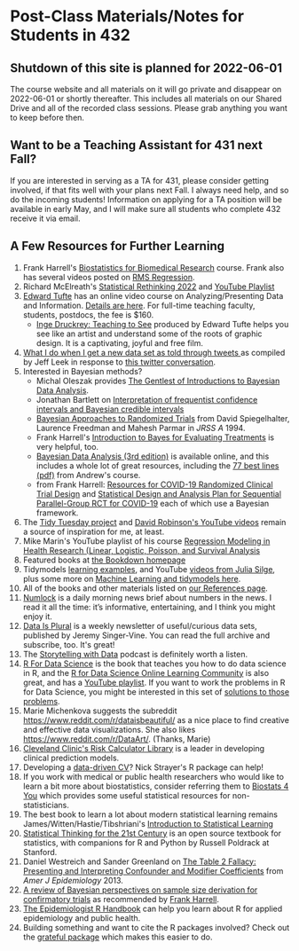 # Post-Class Materials/Notes for Students in 432

## Shutdown of this site is planned for 2022-06-01

The course website and all materials on it will go private and disappear on 2022-06-01 or shortly thereafter. This includes all materials on our Shared Drive and all of the recorded class sessions. Please grab anything you want to keep before then.

## Want to be a Teaching Assistant for 431 next Fall?

If you are interested in serving as a TA for 431, please consider getting involved, if that fits well with your plans next Fall. I always need help, and so do the incoming students! Information on applying for a TA position will be available in early May, and I will make sure all students who complete 432 receive it via email.

## A Few Resources for Further Learning

1. Frank Harrell's [Biostatistics for Biomedical Research](https://fharrell.com/#teaching) course. Frank also has several videos posted on [RMS Regression](https://www.youtube.com/watch?v=EoIB_Obddrk).
2. Richard McElreath's [Statistical Rethinking 2022](https://github.com/rmcelreath/stat_rethinking_2022) and [YouTube Playlist](https://www.youtube.com/playlist?list=PLDcUM9US4XdMROZ57-OIRtIK0aOynbgZN)
3. [Edward Tufte](https://www.edwardtufte.com/tufte/) has an online video course on Analyzing/Presenting Data and Information. [Details are here](https://www.edwardtufte.com/tufte/courses). For full-time teaching faculty, students, postdocs, the fee is $160.
    - [Inge Druckrey: Teaching to See](https://vimeo.com/45232468) produced by Edward Tufte helps you see like an artist and understand some of the roots of graphic design. It is a captivating, joyful and free film.
4. [What I do when I get a new data set as told through tweets
](https://simplystatistics.org/2014/06/13/what-i-do-when-i-get-a-new-data-set-as-told-through-tweets/) as compiled by Jeff Leek in response to [this twitter conversation](https://twitter.com/hmason/status/476905839035305984).
5. Interested in Bayesian methods?
    - Michal Oleszak provides [The Gentlest of Introductions to Bayesian Data Analysis](https://towardsdatascience.com/the-gentlest-of-introductions-to-bayesian-data-analysis-74df448da25).
    - Jonathan Bartlett on [Interpretation of frequentist confidence intervals and Bayesian credible intervals](https://thestatsgeek.com/2020/11/21/interpretation-of-frequentist-confidence-intervals-and-bayesian-credible-intervals/)
    - [Bayesian Approaches to Randomized Trials](https://www.jstor.org/stable/2983527?seq=1) from David Spiegelhalter, Laurence Freedman and Mahesh Parmar in *JRSS A* 1994.
    - Frank Harrell's [Introduction to Bayes for Evaluating Treatments](http://hbiostat.org/doc/bayes/course.html) is very helpful, too.
    - [Bayesian Data Analysis (3rd edition)](http://www.stat.columbia.edu/~gelman/book/) is available online, and this includes a whole lot of great resources, including the [77 best lines (pdf)](http://www.stat.columbia.edu/~gelman/book/gelman_quotes.pdf) from Andrew's course.
    - from Frank Harrell: [Resources for COVID-19 Randomized Clinical Trial Design](http://hbiostat.org/proj/covid19/) and [Statistical Design and Analysis Plan for Sequential Parallel-Group RCT for COVID-19](http://hbiostat.org/proj/covid19/bayesplan.html) each of which use a Bayesian framework.
6. The [Tidy Tuesday project](https://github.com/rfordatascience/tidytuesday) and [David Robinson's YouTube videos](https://www.youtube.com/watch?v=5ub92c-5xFQ&list=PL19ev-r1GBwkuyiwnxoHTRC8TTqP8OEi8) remain a source of inspiration for me, at least.
7. Mike Marin's YouTube playlist of his course [Regression Modeling in Health Research (Linear, Logistic, Poisson, and Survival Analysis](https://www.youtube.com/playlist?list=PLqzoL9-eJTNBDAG955KrzpduiPCj8-_3m)
8. Featured books at [the Bookdown homepage](https://bookdown.org/)
9. Tidymodels [learning examples](https://www.tidymodels.org/learn/), and YouTube [videos from Julia Silge](https://www.youtube.com/c/JuliaSilge/featured), plus some more on [Machine Learning and tidymodels here](https://advanced-ds-in-r.netlify.app/posts/2021-03-16-ml-review/).
10. All of the books and other materials listed on [our References page](https://github.com/THOMASELOVE/432-2022/tree/main/references).
11. [Numlock](https://numlocknews.com) is a daily morning news brief about numbers in the news. I read it all the time: it’s informative, entertaining, and I think you might enjoy it.
12. [Data Is Plural](https://www.data-is-plural.com/) is a weekly newsletter of useful/curious data sets, published by Jeremy Singer-Vine. You can read the full archive and subscribe, too. It's great!
13. The [Storytelling with Data](https://www.storytellingwithdata.com/podcast) podcast is definitely worth a listen.
14. [R For Data Science](https://r4ds.had.co.nz/) is the book that teaches you how to do data science in R, and the [R for Data Science Online Learning Community](https://www.rfordatasci.com/) is also great, and has a [YouTube playlist](https://www.youtube.com/R4DSOnlineLearningCommunity). If you want to work the problems in R for Data Science, you might be interested in this set of [solutions to those problems](https://github.com/jrnold/r4ds-exercise-solutions).
15. Marie Michenkova suggests the subreddit https://www.reddit.com/r/dataisbeautiful/ as a nice place to find creative and effective data visualizations. She also likes https://www.reddit.com/r/DataArt/. (Thanks, Marie)
16. [Cleveland Clinic's Risk Calculator Library](https://riskcalc.org/) is a leader in developing clinical prediction models.
17. Developing a [data-driven CV](https://github.com/nstrayer/datadrivencv)? Nick Strayer's R package can help!
18. If you work with medical or public health researchers who would like to learn a bit more about biostatistics, consider referring them to [Biostats 4 You](https://biostats4you.umn.edu/) which provides some useful statistical resources for non-statisticians.
19. The best book to learn a lot about modern statistical learning remains James/Witten/Hastie/Tibshriani's [Introduction to Statistical Learning](https://www.statlearning.com/)
20. [Statistical Thinking for the 21st Century](https://statsthinking21.org/) is an open source textbook for statistics, with companions for R and Python by Russell Poldrack at Stanford.
21. Daniel Westreich and Sander Greenland on [The Table 2 Fallacy: Presenting and Interpreting Confounder and Modifier Coefficients](https://academic.oup.com/aje/article/177/4/292/147738) from *Amer J Epidemiology* 2013.
22. [A review of Bayesian perspectives on sample size derivation for confirmatory trials](https://arxiv.org/abs/2006.15715) as recommended by [Frank Harrell](https://twitter.com/f2harrell/status/1374103378654068745).
23. [The Epidemiologist R Handbook](https://epirhandbook.com/index.html) can help you learn about R for applied epidemiology and public health.
24. Building something and want to cite the R packages involved? Check out the [grateful package](https://github.com/Pakillo/grateful) which makes this easier to do.

